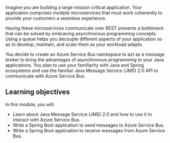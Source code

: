 Imagine you are building a large mission critical application. Your application comprises multiple microservices that must work coherently to provide your customers a seamless experience.

Having these microservices communicate over REST presents a bottleneck that can be solved by embracing asynchronous programming concepts. Using a queue helps you decouple different aspects of your application so as to develop, maintain, and scale them as your workload adapts.

You decide to create an Azure Service Bus namespace to act as a message broker to bring the advantages of asynchronous programming to your Java applications. You plan to use your familiarity with Java and Spring ecosystems and use the familiar Java Message Service (JMS) 2.0 API to communicate with Azure Service Bus.

## Learning objectives

In this module, you will:

* Learn about Java Message Service (JMS) 2.0 and how to use it to interact with Azure Service Bus.
* Write a Spring Boot application to send messages to Azure Service Bus.
* Write a Spring Boot application to receive messages from Azure Service Bus.
